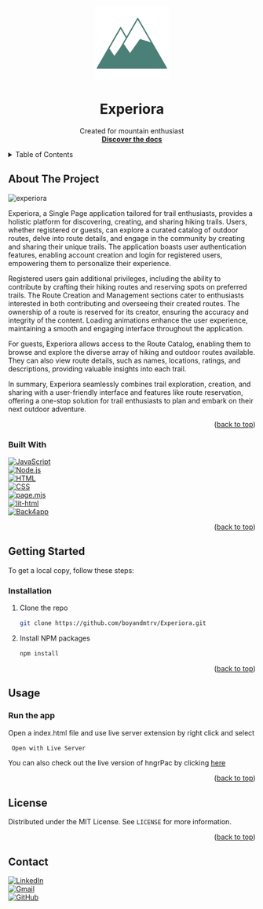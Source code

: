 <div id="readme-top"></div>

<div align="center">
  <a href="https://github.com/boyandmtrv/Experiora">
    <img src="img/experiorabg.png" alt="Logo" width="150" height="150">
  </a>

  <h1 align="center">Experiora</h1>

  <p align="center">
    Created for mountain enthusiast
    <br />
    <a href="https://github.com/boyandmtrv/Experiora"><strong>Discover the docs</strong></a>
  </p>
</div>

<details>
  <summary>Table of Contents</summary>
  <ol>
    <li>
      <a href="#about-the-project">About The Project</a>
        <li><a href="#built-with">Built With</a></li>
    </li>
        <li><a href="#installation">Installation</a></li>
    <li><a href="#usage">Usage</a></li>
    <li><a href="#license">License</a></li>
    <li><a href="#contact">Contact</a></li>
  </ol>
</details>

## About The Project
![experiora](https://github.com/boyandmtrv/Experiora/assets/122356573/f215cd81-b1c5-4104-93f5-550d3cb05f29)


Experiora, a Single Page application tailored for trail enthusiasts, provides a holistic platform for discovering, creating, and sharing hiking trails. Users, whether registered or guests, can explore a curated catalog of outdoor routes, delve into route details, and engage in the community by creating and sharing their unique trails. The application boasts user authentication features, enabling account creation and login for registered users, empowering them to personalize their experience.

Registered users gain additional privileges, including the ability to contribute by crafting their hiking routes and reserving spots on preferred trails. The Route Creation and Management sections cater to enthusiasts interested in both contributing and overseeing their created routes. The ownership of a route is reserved for its creator, ensuring the accuracy and integrity of the content. Loading animations enhance the user experience, maintaining a smooth and engaging interface throughout the application.

For guests, Experiora allows access to the Route Catalog, enabling them to browse and explore the diverse array of hiking and outdoor routes available. They can also view route details, such as names, locations, ratings, and descriptions, providing valuable insights into each trail.

In summary, Experiora seamlessly combines trail exploration, creation, and sharing with a user-friendly interface and features like route reservation, offering a one-stop solution for trail enthusiasts to plan and embark on their next outdoor adventure.

<p align="right">(<a href="#readme-top">back to top</a>)</p>

### Built With
[![JavaScript](https://img.shields.io/badge/JavaScript-%2320232a.svg?style=for-the-badge&logo=javascript&logoColor=%23F7DF1E&colorA=232F3E&colorB=232F3E)](https://developer.mozilla.org/en-US/docs/Web/JavaScript) <br/>
[![Node.js](https://img.shields.io/badge/Node.js-%2320232a.svg?style=for-the-badge&logo=node.js&logoColor=%23339933&colorA=232F3E&colorB=232F3E)](https://nodejs.org/) <br/>
[![HTML](https://img.shields.io/badge/HTML-%2320232a.svg?style=for-the-badge&logo=html5&logoColor=%23E34F26&colorA=232F3E&colorB=232F3E)](https://developer.mozilla.org/en-US/docs/Web/HTML) <br/>
[![CSS](https://img.shields.io/badge/CSS-%2320232a.svg?style=for-the-badge&logo=css3&logoColor=%231572B6&colorA=232F3E&colorB=232F3E)](https://developer.mozilla.org/en-US/docs/Web/CSS)  <br/>
[![page.mjs](https://img.shields.io/badge/page.mjs-%2320232a.svg?style=for-the-badge&logo=node.js&logoColor=%23339933&colorA=232F3E&colorB=232F3E)](https://nodejs.org/api/esm.html) <br/>
[![lit-html](https://img.shields.io/badge/lit--html-%2320232a.svg?style=for-the-badge&logo=html5&logoColor=%23E34F26&colorA=232F3E&colorB=232F3E)](https://lit.dev/) <br/>
[![Back4app](https://img.shields.io/badge/Back4app-%2320232a.svg?style=for-the-badge&logo=back4app&logoColor=%231791A1&colorA=232F3E&colorB=232F3E)](https://www.back4app.com/) <br />

<p align="right">(<a href="#readme-top">back to top</a>)</p>

## Getting Started

To get a local copy, follow these steps:
  
### Installation

1. Clone the repo
   ```sh
   git clone https://github.com/boyandmtrv/Experiora.git
   ```
2. Install NPM packages
   ```sh
   npm install
   ```

<p align="right">(<a href="#readme-top">back to top</a>)</p>

## Usage

### Run the app
Open a index.html file and use live server extension by right click and select
   ```sh
    Open with Live Server
   ```

You can also check out the live version of hngrPac by clicking [here](https://experiora.netlify.app/)


<p align="right">(<a href="#readme-top">back to top</a>)</p>

## License

Distributed under the MIT License. See `LICENSE` for more information.

<p align="right">(<a href="#readme-top">back to top</a>)</p>

## Contact

[![LinkedIn](https://img.shields.io/badge/LinkedIn-%230077B5.svg?style=flat-square&logo=linkedin&logoColor=white)](https://www.linkedin.com/in/boyan-dimitrov-4402b4179/) <br />
[![Gmail](https://img.shields.io/badge/Gmail-%23EA4335.svg?style=flat-square&logo=gmail&logoColor=white)](mailto:boyandimitrov1462@gmail.com) <br />
[![GitHub](https://img.shields.io/badge/GitHub-%23121011.svg?style=flat-square&logo=github&logoColor=white)](https://github.com/boyandmtrv) <br />

